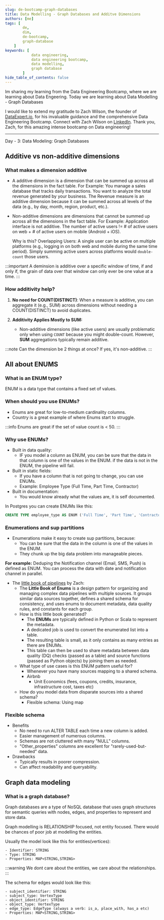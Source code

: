 ```yaml
---
slug: de-bootcamp-graph-databases
title: Data Modelling - Graph Databases and Additve Dimensions
authors: [me]
tags: [
        de,
        dim,
        de-bootcamp,
        graph-database
    ]
keywords: [
            data engineering,
            data engineering bootcamp, 
            data modelling, 
            graph database
        ]
hide_table_of_contents: false
---
```

Im sharing my learning from the Data Engineering Bootcamp, where we are learning about Data Engeering. 
Today we are learning about Data Modelling - Graph Databases

I would like to extend my gratitude to Zach Wilson, the founder of [DataExpert.io](https://bootcamp.techcreator.io/lessons), for his invaluable guidance and the comprehensive Data Engineering Bootcamp.
Connect with Zach Wilson on [LinkedIn](https://www.linkedin.com/in/eczachly/).
Thank you, Zach, for this amazing intense bootcamp on Data engineering!

---

Day - 3: Data Modeling: Graph Databases

<!-- truncate -->

## Additive vs non-additive dimensions

### What makes a dimension additive

- A additive dimension is a dimension that can be summed up across all the dimensions in the fact table.
For Example: You manage a sales database that tracks daily transactions. 
You want to analyze the <Highlight color="#3e6980">total revenue generated</Highlight> by your business.
The Revenue measure is an additive dimension because it can be summed across all levels of the data (e.g., by day, month, region, product, etc.).

- Non-additive dimensions are dimensions that cannot be summed up across all the dimensions in the fact table.
For Example: Application interface is not additive.
The number of active users != # of active users on web + # of active users on mobile (Android + iOS).

    Why is this?
    Overlapping Users: A single user can be active on multiple platforms (e.g., logging in on both web and mobile during the same time period). Simply summing active users across platforms would `double-count` those users.

:::important
A deminsion is additive over a specific window of time, if and only if, the grain of data over that window can
only ever be one value at a time.
:::

### How additivity help?

1. **No need for COUNT(DISTINCT)**: When a measure is additive, you can aggregate it (e.g., SUM) across dimensions without needing a COUNT(DISTINCT) to avoid duplicates.

2. **Additivity Applies Mostly to SUM:**
   - Non-additive dimensions (like active users) are usually problematic only when using `COUNT` because you might double-count. However, **SUM** aggregations typically remain additive.

:::note
Can the dimension be 2 things at once? If yes, it's non-additive.
:::

## All about ENUMS

### What is an ENUM type?
ENUM is a data type that contains a fixed set of values.

### When should you use ENUMs?
- Enums are great for low-to-medium cardinality columns.
- Country is a great example of where Enums start to struggle.

:::info
Enums are great if the set of value count is < 50. 
:::

### Why use ENUMs?

- Built in data quality:
    - IF you model a column as ENUM, you can be sure that the data in that column is one of the values in the ENUM. if the data is not in the ENUM, the pipeline will fail.
- Built in static fields:
    - If you have a column that is not going to change, you can use ENUMs.
    - Example: Employee Type (Full Time, Part Time, Contractor)
- Built in documentation:
    - You would know already what the values are, it is self documented.

In Postgres you can create ENUMs like this:
```sql
CREATE TYPE employee_type AS ENUM ('Full Time', 'Part Time', 'Contractor');
```

### Enumerations and sup partitions

- Enumerations make it easy to create sup partitions, because:
    - You can be sure that the data in the column is one of the values in the ENUM.
    - They chunk up the big data problem into manageable pieces.

**For example:** Deduping the Notification channel (Email, SMS, Push) is defined as ENUM. You can process the data with date and notification channel in parallel.

- The [little book of pipelines](https://github.com/EcZachly/little-book-of-pipelines/tree/master) by Zach:
    - The **Little Book of Enums** is a design pattern for organizing and managing complex data pipelines with multiple sources. It groups similar data sources together, defines a shared schema for consistency, and uses enums to document metadata, data quality rules, and constants for each group. 
    - How is this little book generated?
        - The **ENUMs** are typically defined in Python or Scala to represent the metadata.  
        - A dedicated job is used to convert the enumerated list into a table.  
        - The resulting table is small, as it only contains as many entries as there are ENUMs.  
        - This table can then be used to share metadata between data quality (DQ) checks (passed as a table) and source functions (passed as Python objects) by joining them as needed.
    - What type of use cases is this ENUM pattern useful for?
        - Whenever you have many sources mapping to a shared schema.
        - Airbnb
            - Unit Economics (fees, coupons, credits, insurance, infrastructure cost, taxes etc)
    - How do you model data from disparate sources into a shared schema?
        - Flexible schema: Using map

### Flexible schema

- Benefits
    - No need to run ALTER TABLE each time a new column is added.
    - Easier management of numerous columns.
    - Schemas are not cluttered with many "NULL" columns.
    - "Other_properties" columns are excellent for "rarely-used-but-needed" data.
- Drawbacks
    - Typically results in poorer compression.
    - Can affect readability and queryability.

## Graph data modeling

### What is a graph database?
Graph databases are a type of NoSQL database that uses graph structures for semantic queries with nodes, edges, and properties to represent and store data.

Graph modelling is RELATIONSHIP focused, not entity focused. There would be chances of poor job at modelling the entities.


Usually the model look like this for entities(vertices):

```
- Identifier: STRING
- Type: STRING
- Properties: MAP<STRING,STRING>
```
:::warning
We dont care about the entities, we care about the relationships.
:::

The schema for edges would look like this:
```
- subject_identifier: STRING
- subject_type: VertexType
- object_identifier: STRING
- object_type: VertexType
- edge_type: EdgeType (always a verb: is_a, place_with, has_a etc)
- Properties: MAP<STRING,STRING>
``` 
